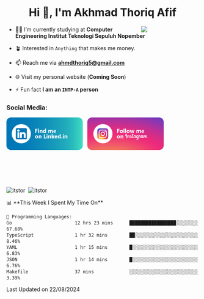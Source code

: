 <h1 align="center">Hi 👋, I'm Akhmad Thoriq Afif</h1>

<img align="right" src="https://i.giphy.com/media/VbnUQpnihPSIgIXuZv/giphy.webp" style="width:30%;">

- 👨‍🎓 I’m currently studying at **Computer Engineering Institut Teknologi Sepuluh Nopember**

- 🪴 Interested in `Anything` that makes me money.

- 📫 Reach me via **ahmdthoriq5@gmail.com**

- 🌐 Visit my personal website (**Coming Soon**)

- ⚡ Fun fact **I am an `INTP-A` person**

<h3 align="left">Social Media:</h3>
<p align="left">
<a href="https://linkedin.com/in/akhmad-thoriq-afif" target="_blank"><img align="center" src="./images/linkedin.png" alt="akhmad-thoriq-afif" width="200" /></a>&nbsp;&nbsp;
<a href="https://instagram.com/ahmdthoriq_" target="_blank"><img align="center" src="./images/instagram.png" alt="ahmdthoriq_"width="200" /></a>
</p>
</br>
</br>
</br>
</br>
<p><img align="center" src="https://github-readme-stats.vercel.app/api?username=itstor&show_icons=true&locale=en&theme=nord" alt="itstor" height="170"/>&nbsp;&nbsp;<img align="center" src="https://github-readme-stats.vercel.app/api/top-langs?username=itstor&show_icons=true&locale=en&layout=compact&theme=nord" alt="itstor" height="170" /></p>
<!--START_SECTION:waka-->
📊 **This Week I Spent My Time On** 

```text
💬 Programming Languages: 
Go                       12 hrs 23 mins      █████████████████░░░░░░░░   67.68% 
TypeScript               1 hr 32 mins        ██░░░░░░░░░░░░░░░░░░░░░░░   8.46% 
YAML                     1 hr 15 mins        █░░░░░░░░░░░░░░░░░░░░░░░░   6.83% 
JSON                     1 hr 14 mins        █░░░░░░░░░░░░░░░░░░░░░░░░   6.76% 
Makefile                 37 mins             ░░░░░░░░░░░░░░░░░░░░░░░░░   3.39%

```


 Last Updated on 22/08/2024
<!--END_SECTION:waka-->
